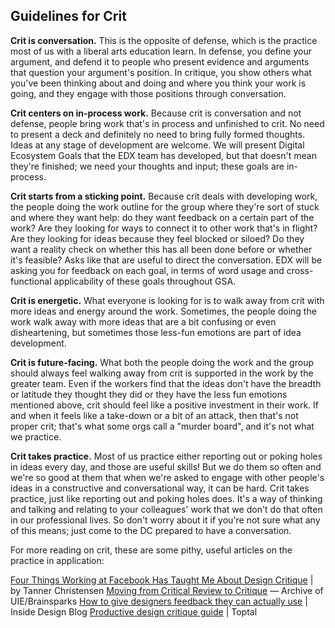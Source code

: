 ## Guidelines for Crit  

**Crit is conversation.** This is the opposite of defense, which is the practice most of us with a liberal arts education learn. In defense, you define your argument, and defend it to people who present evidence and arguments that question your argument's position. In critique, you show others what you've been thinking about and doing and where you think your work is going, and they engage with those positions through conversation. 

**Crit centers on in-process work.** Because crit is conversation and not defense, people bring work that's in process and unfinished to crit. No need to present a deck and definitely no need to bring fully formed thoughts. Ideas at any stage of development are welcome. We will present Digital Ecosystem Goals that the EDX team has developed, but that doesn't mean they're finished; we need your thoughts and input; these goals are in-process.

**Crit starts from a sticking point.** Because crit deals with developing work, the people doing the work outline for the group where they're sort of stuck and where they want help: do they want feedback on a certain part of the work? Are they looking for ways to connect it to other work that's in flight? Are they looking for ideas because they feel blocked or siloed? Do they want a reality check on whether this has all been done before or whether it's feasible? Asks like that are useful to direct the conversation. EDX will be asking you for feedback on each goal, in terms of word usage and cross-functional applicability of these goals throughout GSA. 

**Crit is energetic.** What everyone is looking for is to walk away from crit with more ideas and energy around the work. Sometimes, the people doing the work walk away with more ideas that are a bit confusing or even disheartening, but sometimes those less-fun emotions are part of idea development. 

**Crit is future-facing.** What both the people doing the work and the group should always feel walking away from crit is supported in the work by the greater team. Even if the workers find that the ideas don't have the breadth or latitude they thought they did or they have the less fun emotions mentioned above, crit should feel like a positive investment in their work. If and when it feels like a take-down or a bit of an attack, then that's not proper crit; that's what some orgs call a "murder board", and it's not what we practice. 

**Crit takes practice.** Most of us practice either reporting out or poking holes in ideas every day, and those are useful skills! But we do them so often and we're so good at them that when we're asked to engage with other people's ideas in a constructive and conversational way, it can be hard. Crit takes practice, just like reporting out and poking holes does. It's a way of thinking and talking and relating to your colleagues' work that we don't do that often in our professional lives. So don't worry about it if you're not sure what any of this means; just come to the DC prepared to have a conversation.

For more reading on crit, these are some pithy, useful articles on the practice in application: 

[Four Things Working at Facebook Has Taught Me About Design Critique](https://medium.com/designatmeta/critique-is-an-important-part-of-any-design-process-whether-you-work-as-part-of-a-team-or-solo-ef3dcb299ce3#.i9flr39fc) | by Tanner Christensen
[Moving from Critical Review to Critique](https://archive.uie.com/brainsparks/2011/10/27/moving-from-critical-review-to-critique/) — Archive of UIE/Brainsparks
[How to give designers feedback they can actually use](https://www.invisionapp.com/inside-design/give-designers-feedback/) | Inside Design Blog
[Productive design critique guide](https://www.toptal.com/designers/product-design/productive-design-critique-guide) | Toptal
